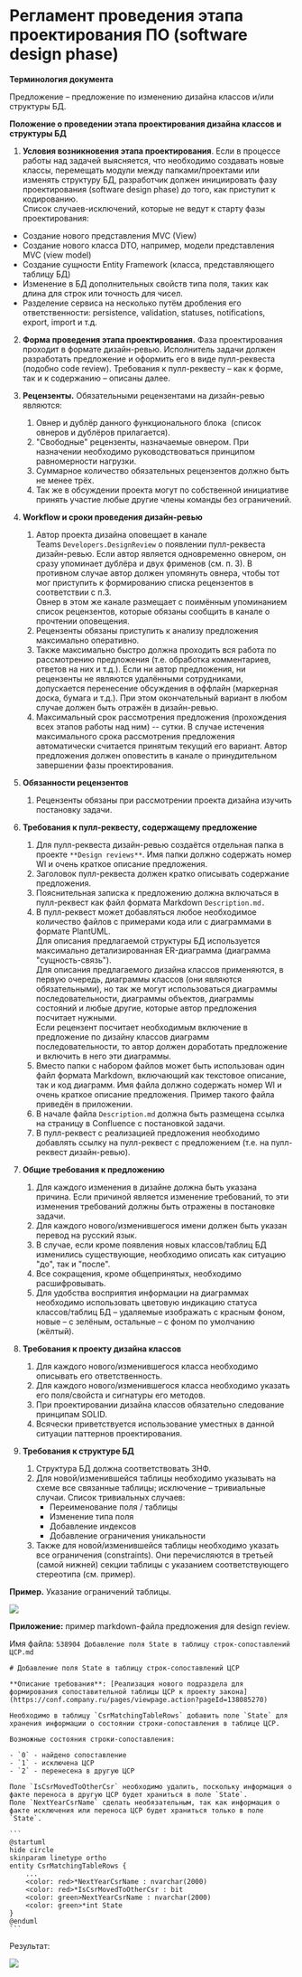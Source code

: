 # Регламент проведения этапа проектирования ПО (software design phase)

**Терминология документа**

Предложение – предложение по изменению дизайна классов и/или структуры БД.

**Положение о проведении этапа проектирования дизайна классов и структуры БД**

1. **Условия возникновения этапа проектирования**. Если в процессе работы над задачей выясняется, что необходимо создавать новые классы, перемещать модули между папками/проектами или изменять структуру БД, разработчик должен инициировать фазу проектирования (software design phase) до того, как приступит к кодированию.  
Список случаев-исключений, которые не ведут к старту фазы проектирования:
* Создание нового представления MVC (View)
* Создание нового класса DTO, например, модели представления MVC (view model)
* Создание сущности Entity Framework (класса, представляющего таблицу БД)
* Изменение в БД дополнительных свойств типа поля, таких как длина для строк или точность для чисел.
* Разделение сервиса на несколько путём дробления его ответственности: persistence, validation, statuses, notifications, export, import и т.д.

2. **Форма проведения этапа проектирования.** Фаза проектирования проходит в формате дизайн-ревью. Исполнитель задачи должен разработать предложение и оформить его в виде пулл-реквеста (подобно code review). Требования к пулл-реквесту – как к форме, так и к содержанию – описаны далее.

3. **Рецензенты.** Обязательными рецензентами на дизайн-ревью являются:
   1. Овнер и дублёр данного функционального блока  (список овнеров и дублёров прилагается).
   2. "Свободные" рецензенты, назначаемые овнером. При назначении необходимо руководствоваться принципом равномерности нагрузки.
   3. Суммарное количество обязательных рецензентов должно быть не менее трёх.
   4. Так же в обсуждении проекта могут по собственной инициативе принять участие любые другие члены команды без ограничений.

4. **Workflow и сроки проведения дизайн-ревью**
   1. Автор проекта дизайна оповещает в канале Teams `Developers.DesignReview` о появлении пулл-реквеста дизайн-ревью. Если автор является одновременно овнером, он сразу упоминает дублёра и двух фрименов (см. п. 3). В противном случае автор должен упомянуть овнера, чтобы тот мог приступить к формированию списка рецензентов в соответствии с п.3.  
Овнер в этом же канале размещает с поимённым упоминанием список рецензентов, которые обязаны сообщить в канале о прочтении оповещения.
   2. Рецензенты обязаны приступить к анализу предложения максимально оперативно.
   3. Также максимально быстро должна проходить вся работа по рассмотрению предложения (т.е. обработка комментариев, ответов на них и т.д.). Если ни автор предложения, ни рецензенты не являются удалёнными сотрудниками, допускается перенесение обсуждения в оффлайн (маркерная доска, бумага и т.д.). При этом окончательный вариант в любом случае должен быть отражён в дизайн-ревью.
   4. Максимальный срок рассмотрения предложения (прохождения всех этапов работы над ним) -- сутки. В случае истечения максимального срока рассмотрения предложения автоматически считается принятым текущий его вариант. Автор предложения должен оповестить в канале о принудительном завершении фазы проектирования.

5. **Обязанности рецензентов**
   1. Рецензенты обязаны при рассмотрении проекта дизайна изучить постановку задачи.

6. **Требования к пулл-реквесту, содержащему предложение**
   1. Для пулл-реквеста дизайн-ревью создаётся отдельная папка в проекте `**Design reviews**`. Имя папки должно содержать номер WI и очень краткое описание предложения.
   2. Заголовок пулл-реквеста должен кратко описывать содержание предложения.
   3. Пояснительная записка к предложению должна включаться в пулл-реквест как файл формата Markdown `Description.md.`
   4. В пулл-реквест может добавляться любое необходимое количество файлов с примерами кода или с диаграммами в формате PlantUML.  
   Для описания предлагаемой структуры БД используется максимально детализированная ER-диаграмма (диаграмма "сущность-связь").  
   Для описания предлагаемого дизайна классов применяются, в первую очередь, диаграммы классов (они являются обязательными), но так же могут использоваться диаграммы последовательности, диаграммы объектов, диаграммы состояний и любые другие, которые автор предложения посчитает нужными.  
   Если рецензент посчитает необходимым включение в предложение по дизайну классов диаграмм последовательности, то автор должен доработать предложение и включить в него эти диаграммы.
   5. Вместо папки с набором файлов может быть использован один файл формата Markdown, включающий как текстовое описание, так и код диаграмм. Имя файла должно содержать номер WI и очень краткое описание предложения. Пример такого файла приведён в приложении.
   6.  В начале файла `Description.md` должна быть размещена ссылка на страницу в Confluence с постановкой задачи.
   7.  В пулл-реквест с реализацией предложения необходимо добавлять ссылку на пулл-реквест с предложением (т.е. на пулл-реквест дизайн-ревью).

7. **Общие требования к предложению**
   1. Для каждого изменения в дизайне должна быть указана причина. Если причиной является изменение требований, то эти изменения требований должны быть отражены в постановке задачи.
   2. Для каждого нового/изменившегося имени должен быть указан перевод на русский язык.
   3. В случае, если кроме появления новых классов/таблиц БД изменились существующие, необходимо описать как ситуацию "до", так и "после".
   4. Все сокращения, кроме общепринятых, необходимо расшифровывать.
   5. Для удобства восприятия информации на диаграммах необходимо использовать цветовую индикацию статуса классов/таблиц БД – удаляемые изображать с красным фоном, новые – с зелёным, остальные – с фоном по умолчанию (жёлтый).

8. **Требования к проекту дизайна классов**
   1. Для каждого нового/изменившегося класса необходимо описывать его ответственность.
   2. Для каждого нового/изменившегося класса необходимо указать его поля/свойста и сигнатуры его методов.
   3. При проектировании дизайна классов обязательно следование принципам SOLID.
   4. Всячески приветствуется использование уместных в данной ситуации паттернов проектирования.

9. **Требования к структуре БД**
   1. Структура БД должна соответствовать 3НФ.
   2. Для новой/изменившейся таблицы необходимо указывать на схеме все связанные таблицы; исключение – тривиальные случаи. Список тривиальных случаев:
      * Переименование поля / таблицы
      * Изменение типа поля
      * Добавление индексов
      * Добавление ограничения уникальности
   3. Также для новой/изменившейся таблицы необходимо указать все ограничения (constraints). Они перечисляются в третьей (самой нижней) секции таблицы с указанием соответствующего стереотипа (см. пример).

**Пример.** Указание ограничений таблицы.

![](design-review-img/db-table.png)

**Приложение:** пример markdown-файла предложения для design review.

Имя файла: `538904 Добавление поля State в таблицу строк-сопоставлений ЦСР.md`

````
# Добавление поля State в таблицу строк-сопоставлений ЦСР

**Описание требования**: [Реализация нового подраздела для формирования сопоставительной таблицы ЦСР к проекту закона](https://conf.company.ru/pages/viewpage.action?pageId=138085270)

Необходимо в таблицу `CsrMatchingTableRows` добавить поле `State` для хранения информации о состоянии строки-сопоставления в таблице ЦСР.

Возможные состояния строки-сопоставления:

- `0` - найдено сопоставление
- `1` - исключена ЦСР
- `2` - перенесена в другую ЦСР

Поле `IsCsrMovedToOtherCsr` необходимо удалить, поскольку информация о факте переноса в другую ЦСР будет храниться в поле `State`.  
Поле `NextYearCsrName` сделать необязательным, так как информация о факте исключения или переноса ЦСР будет храниться только в поле `State`.

```
@startuml
hide circle
skinparam linetype ortho
entity CsrMatchingTableRows {
    ...
    <color: red>*NextYearCsrName : nvarchar(2000)
    <color: red>*IsCsrMovedToOtherCsr : bit
    <color: green>NextYearCsrName : nvarchar(2000)
    <color: green>*int State
}
@enduml
```
````

Результат:

![](design-review-img/design-review.png)
